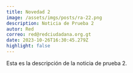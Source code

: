 ```yaml
---
title: Novedad 2
image: /assets/imgs/posts/ra-22.png
description: Noticia de Prueba 2
autor: Red
correo: red@redciudadana.org.gt
date: 2023-10-26T16:30:45.279Z
highlight: false
---
```

Esta es la descripción de la noticia de prueba 2.